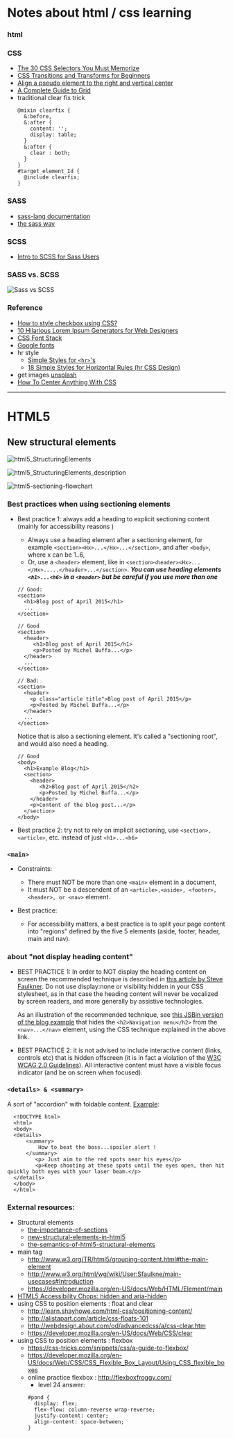 # Notes about html / css learning

### html

### CSS
- [The 30 CSS Selectors You Must Memorize](https://code.tutsplus.com/tutorials/the-30-css-selectors-you-must-memorize--net-16048)
- [CSS Transitions and Transforms for Beginners](https://robots.thoughtbot.com/transitions-and-transforms)
- [Align a pseudo element to the right and vertical center](https://stackoverflow.com/questions/30055459/align-a-pseudo-element-to-the-right-and-vertical-center)
- [A Complete Guide to Grid](https://css-tricks.com/snippets/css/complete-guide-grid/)
- traditional clear fix trick
  ```
  @mixin clearfix {
    &:before,
    &:after {
      content: '';
      display: table;
    }
    &:after {
      clear : both;
    }
  }
  #target_element_Id {
    @include clearfix;
  }
  ```

### SASS
- [sass-lang documentation](http://sass-lang.com/documentation/file.SASS_REFERENCE.html)
- [the sass way](http://thesassway.com)

### SCSS
- [Intro to SCSS for Sass Users](http://sass-lang.com/documentation/file.SCSS_FOR_SASS_USERS.html)

### SASS vs. SCSS
![Sass vs SCSS](Sass_vs_SCSS.JPG)

### Reference
- [How to style checkbox using CSS?](http://stackoverflow.com/questions/4148499/how-to-style-checkbox-using-css)
- [10 Hilarious Lorem Ipsum Generators for Web Designers](http://theultralinx.com/2013/08/10-hilarious-lorem-ipsum-generators-web-designers/)
- [CSS Font Stack](http://www.cssfontstack.com/)
- [Google fonts](https://fonts.google.com/)
- hr style
  - [Simple Styles for ```<hr>```'s](https://css-tricks.com/examples/hrs/)
  - [18 Simple Styles for Horizontal Rules (hr CSS Design)](https://codepen.io/ibrahimjabbari/pen/ozinB)
- get images [unsplash](https://source.unsplash.com/)
- [How To Center Anything With CSS](https://codemyviews.com/blog/how-to-center-anything-with-css)


---
# HTML5
## New structural elements

![html5_StructuringElements](html5_StructuringElements.jpg)

![html5_StructuringElements_description](html5_StructuringElements_description.JPG)

![html5-sectioning-flowchart](html5-sectioning-flowchart.png)

### Best practices when using sectioning elements
- Best practice 1: always add a heading to explicit sectioning content (mainly for accessibility reasons )
  - Always use a heading element after a sectioning element, for example `<section><Hx>...</Hx>...</section>`, and after `<body>`, where x can be 1..6,
  - Or, use a `<header>` element, like in `<section><header><Hx>...</Hx>.....</header>...</section>`. **_You can use heading elements `<h1>...<h6>` in a `<header>` but be careful if you use more than one_**
  ```
  // Good:
  <section>
    <h1>Blog post of April 2015</h1>
    ...
  </section>
  
  // Good
  <section>
    <header>
       <h1>Blog post of April 2015</h1>
       <p>Posted by Michel Buffa...</p>
    </header>
    ...
  </section>
  
  // Bad:
  <section>
    <header>
      <p class="article title">Blog post of April 2015</p>
      <p>Posted by Michel Buffa...</p>
    </header>
    ...
  </section>
  ```
  
  Notice that <body> is also a sectioning element. It's called a "sectioning root", and would also need a heading.
  ```
  // Good
  <body>
    <h1>Example Blog</h1>
    <section>
      <header>
         <h2>Blog post of April 2015</h2>
         <p>Posted by Michel Buffa...</p>
      </header>
      <p>Content of the blog post...</p>
    </section>
  </body>
  ```
  
- Best practice 2: try not to rely on implicit sectioning, use `<section>, <article>`, etc. instead of just `<h1>...<h6>`

### `<main>`
- Constraints:
  - There must NOT be more than one `<main>` element in a document,
  - It must NOT be a descendent of an `<article>,<aside>, <footer>, <header>, or <nav>` element.
  
- Best practice:
  - For accessibility matters, a best practice is to split your page content into "regions" defined by the five 5 elements (aside, footer, header, main and nav).
  
### about "not display heading content"
- BEST PRACTICE 1: In order to NOT display the heading content on screen  the recommended technique  is described in [this article by Steve Faulkner](https://developer.paciellogroup.com/blog/2012/05/html5-accessibility-chops-hidden-and-aria-hidden/). Do not use display:none or visibility:hidden in your CSS stylesheet, as in that case the heading content will never be vocalized by screen readers, and more generally by assistive technologies. 

  As an illustration of the recommended technique, see [this JSBin version of the blog example](http://jsbin.com/savabo/edit?html,css,output) that hides the `<h2>Navigation menu</h2>` from the `<nav>...</nav>` element, using the CSS technique explained in the above link.
  
- BEST PRACTICE 2: it is not advised to include interactive content (links, controls etc) that is hidden offscreen (it is in fact a violation of the [W3C WCAG 2.0 Guidelines](http://www.w3.org/TR/WCAG20/)). All interactive content must have a visible focus indicator (and be on screen when focused).

### `<details> & <summary>`
A sort of "accordion" with foldable content. [Example](https://codepen.io/ApplefaceLisa/pen/yzBxjg):
```
  <!DOCTYPE html>
  <html>
  <body>
  <details>
      <summary>
          How to beat the boss...spoiler alert !
      </summary>
         <p> Just aim to the red spots near his eyes</p>
         <p>Keep shooting at these spots until the eyes open, then hit quickly both eyes with your laser beam.</p>
  </details>
  </body>
  </html>
```

### External resources:
- Structural elements
  - [the-importance-of-sections](http://coding.smashingmagazine.com/2013/01/18/the-importance-of-sections/)
  - [new-structural-elements-in-html5](https://dev.opera.com/articles/new-structural-elements-in-html5/)
  - [the-semantics-of-html5-structural-elements](http://colinaut.com/2009/10/15/the-semantics-of-html5-structural-elements/)
- main tag
  - http://www.w3.org/TR/html5/grouping-content.html#the-main-element
  - http://www.w3.org/html/wg/wiki/User:Sfaulkne/main-usecases#Introduction
  - https://developer.mozilla.org/en-US/docs/Web/HTML/Element/main
- [HTML5 Accessibility Chops: hidden and aria-hidden](https://developer.paciellogroup.com/blog/2012/05/html5-accessibility-chops-hidden-and-aria-hidden/)
- using CSS to position elements : float and clear
  - http://learn.shayhowe.com/html-css/positioning-content/
  - http://alistapart.com/article/css-floats-101
  - http://webdesign.about.com/od/advancedcss/a/css-clear.htm
  - https://developer.mozilla.org/en-US/docs/Web/CSS/clear
- using CSS to position elements : flexbox
  - https://css-tricks.com/snippets/css/a-guide-to-flexbox/
  - https://developer.mozilla.org/en-US/docs/Web/CSS/CSS_Flexible_Box_Layout/Using_CSS_flexible_boxes
  - online practice flexbox : http://flexboxfroggy.com/
    - level 24 answer:
    ```
    #pond {
      display: flex;
      flex-flow: column-reverse wrap-reverse;
      justify-content: center;
      align-content: space-between;
    }
    ```
